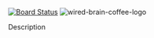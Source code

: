 [![Board Status](https://pt1442.visualstudio.com/61c5860e-d1f2-4169-ae21-f1c9a81dd706/450a8d0f-3df7-4e84-ad63-7848ad0b745b/_apis/work/boardbadge/6ea69447-f509-4632-b9cc-94ef0eb84aea)](https://pt1442.visualstudio.com/61c5860e-d1f2-4169-ae21-f1c9a81dd706/_boards/board/t/450a8d0f-3df7-4e84-ad63-7848ad0b745b/Microsoft.RequirementCategory)
![wired-brain-coffee-logo](https://user-images.githubusercontent.com/54862167/64559227-0abc8380-d303-11e9-999e-ccb9e86cf236.png)

Description 

